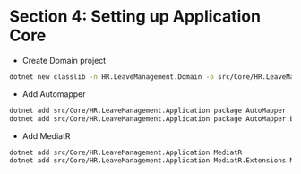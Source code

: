 # Section 4: Setting up Application Core


- Create Domain project

```sh
dotnet new classlib -n HR.LeaveManagement.Domain -o src/Core/HR.LeaveManagement.Domain
```

- Add Automapper

```sh
dotnet add src/Core/HR.LeaveManagement.Application package AutoMapper
dotnet add src/Core/HR.LeaveManagement.Application package AutoMapper.Extensions.Microsoft.DependencyInjection

```

- Add MediatR

```sh
dotnet add src/Core/HR.LeaveManagement.Application MediatR
dotnet add src/Core/HR.LeaveManagement.Application MediatR.Extensions.Microsoft.DependencyInjection
```
